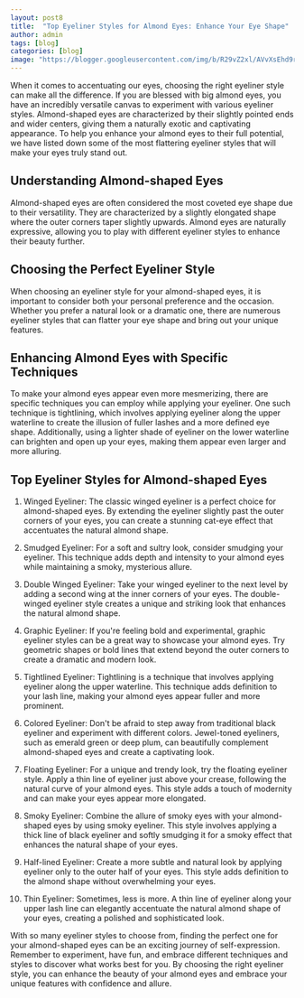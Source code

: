 ```yaml
---
layout: post8
title:  "Top Eyeliner Styles for Almond Eyes: Enhance Your Eye Shape"
author: admin
tags: [blog]
categories: [blog]
image: "https://blogger.googleusercontent.com/img/b/R29vZ2xl/AVvXsEhd9rxbp_qofUDTl52UGyT-vm1j740ILAk_W90BFYBAsZca8O8tw8kQfD05bSiLmjMrEa5GFGtziDIwGbw4WlOvR3Iu3xZwuxtr7vYLEL2vNoI_xC33b1Mc_J-Ga-k_GbVYjIw_6r9dvi3jL7ShgyHKC6HyIEv8l2ZPL2_1RA5pksYwMWvW4tFHElSy1Pc/s1600/20240424_102351.jpg"
---
```



<p>When it comes to accentuating our eyes, choosing the right eyeliner style can make all the difference. If you are blessed with big almond eyes, you have an incredibly versatile canvas to experiment with various eyeliner styles. Almond-shaped eyes are characterized by their slightly pointed ends and wider centers, giving them a naturally exotic and captivating appearance. To help you enhance your almond eyes to their full potential, we have listed down some of the most flattering eyeliner styles that will make your eyes truly stand out.</p>
<h2>Understanding Almond-shaped Eyes</h2>
<p>Almond-shaped eyes are often considered the most coveted eye shape due to their versatility. They are characterized by a slightly elongated shape where the outer corners taper slightly upwards. Almond eyes are naturally expressive, allowing you to play with different eyeliner styles to enhance their beauty further.</p>
<h2>Choosing the Perfect Eyeliner Style</h2>
<p>When choosing an eyeliner style for your almond-shaped eyes, it is important to consider both your personal preference and the occasion. Whether you prefer a natural look or a dramatic one, there are numerous eyeliner styles that can flatter your eye shape and bring out your unique features.</p>
<h2>Enhancing Almond Eyes with Specific Techniques</h2>
<p>To make your almond eyes appear even more mesmerizing, there are specific techniques you can employ while applying your eyeliner. One such technique is tightlining, which involves applying eyeliner along the upper waterline to create the illusion of fuller lashes and a more defined eye shape. Additionally, using a lighter shade of eyeliner on the lower waterline can brighten and open up your eyes, making them appear even larger and more alluring.</p>
<h2>Top Eyeliner Styles for Almond-shaped Eyes</h2>
<ol>
<li>
<p>Winged Eyeliner:
The classic winged eyeliner is a perfect choice for almond-shaped eyes. By extending the eyeliner slightly past the outer corners of your eyes, you can create a stunning cat-eye effect that accentuates the natural almond shape.</p>
</li>
<li>
<p>Smudged Eyeliner:
For a soft and sultry look, consider smudging your eyeliner. This technique adds depth and intensity to your almond eyes while maintaining a smoky, mysterious allure.</p>
</li>
<li>
<p>Double Winged Eyeliner:
Take your winged eyeliner to the next level by adding a second wing at the inner corners of your eyes. The double-winged eyeliner style creates a unique and striking look that enhances the natural almond shape.</p>
</li>
<li>
<p>Graphic Eyeliner:
If you're feeling bold and experimental, graphic eyeliner styles can be a great way to showcase your almond eyes. Try geometric shapes or bold lines that extend beyond the outer corners to create a dramatic and modern look.</p>
</li>
<li>
<p>Tightlined Eyeliner:
Tightlining is a technique that involves applying eyeliner along the upper waterline. This technique adds definition to your lash line, making your almond eyes appear fuller and more prominent.</p>
</li>
<li>
<p>Colored Eyeliner:
Don't be afraid to step away from traditional black eyeliner and experiment with different colors. Jewel-toned eyeliners, such as emerald green or deep plum, can beautifully complement almond-shaped eyes and create a captivating look.</p>
</li>
<li>
<p>Floating Eyeliner:
For a unique and trendy look, try the floating eyeliner style. Apply a thin line of eyeliner just above your crease, following the natural curve of your almond eyes. This style adds a touch of modernity and can make your eyes appear more elongated.</p>
</li>
<li>
<p>Smoky Eyeliner:
Combine the allure of smoky eyes with your almond-shaped eyes by using smoky eyeliner. This style involves applying a thick line of black eyeliner and softly smudging it for a smoky effect that enhances the natural shape of your eyes.</p>
</li>
<li>
<p>Half-lined Eyeliner:
Create a more subtle and natural look by applying eyeliner only to the outer half of your eyes. This style adds definition to the almond shape without overwhelming your eyes.</p>
</li>
<li>
<p>Thin Eyeliner:
Sometimes, less is more. A thin line of eyeliner along your upper lash line can elegantly accentuate the natural almond shape of your eyes, creating a polished and sophisticated look.</p>
</li>
</ol>
<p>With so many eyeliner styles to choose from, finding the perfect one for your almond-shaped eyes can be an exciting journey of self-expression. Remember to experiment, have fun, and embrace different techniques and styles to discover what works best for you. By choosing the right eyeliner style, you can enhance the beauty of your almond eyes and embrace your unique features with confidence and allure.</p>



